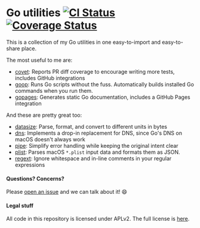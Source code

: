# Go utilities [![CI Status](https://github.com/JohnStarich/go/actions/workflows/ci.yml/badge.svg)](https://github.com/JohnStarich/go/actions/workflows/ci.yml) [![Coverage Status](https://coveralls.io/repos/github/JohnStarich/go/badge.svg?branch=master)](https://coveralls.io/github/JohnStarich/go?branch=master)

This is a collection of my Go utilities in one easy-to-import and easy-to-share place.

The most useful to me are:

* [covet](./covet): Reports PR diff coverage to encourage writing more tests, includes GitHub integrations
* [goop](./goop): Runs Go scripts without the fuss. Automatically builds installed Go commands when you run them.
* [gopages](./gopages): Generates static Go documentation, includes a GitHub Pages integration

And these are pretty great too:

* [datasize](./datasize): Parse, format, and convert to different units in bytes
* [dns](./dns): Implements a drop-in replacement for DNS, since Go's DNS on macOS doesn't always work
* [pipe](./pipe): Simplify error handling while keeping the original intent clear
* [plist](./plist): Parses macOS `*.plist` input data and formats them as JSON.
* [regext](./regext): Ignore whitespace and in-line comments in your regular expressions

#### Questions? Concerns?

Please [open an issue](https://github.com/JohnStarich/go/issues/new) and we can talk about it! 😄

#### Legal stuff

All code in this repository is licensed under APLv2. The full license is [here](LICENSE).
